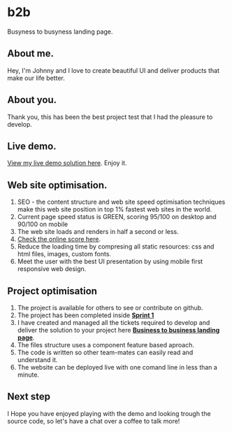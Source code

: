 # b2b

Busyness to busyness landing page.

## About me.

Hey, I'm Johnny and I love to create beautiful UI and deliver products that make our life better.

## About you.

Thank you, this has been the best project test that I had the pleasure to develop.

## Live demo.

[View my live demo solution here](https://samuray90.github.io/b2b/). Enjoy it.

## Web site optimisation.

1. SEO - the content structure and web site speed optimisation techniques make this web site position in top 1% fastest web sites in the world.
1. Current page speed status is GREEN, scoring 95/100 on desktop and 90/100 on mobile
1. The web site loads and renders in half a second or less.
1. [Check the online score here](https://developers.google.com/speed/pagespeed/insights/?url=https%3A%2F%2Fsamuray90.github.io%2Fb2b%2F&tab=desktop).
1. Reduce the loading time by compresing all static resources: css and html files, images, custom fonts.
1. Meet the user with the best UI presentation by using mobile first responsive web design.

## Project optimisation

1. The project is available for others to see or contribute on github.
1. The project has been completed inside [**Sprint 1**](https://github.com/samuray90/b2b/milestone/1?closed=1)
1. I have created and managed all the tickets required to develop and deliver the solution to your project here [**Business to business landing page**](https://github.com/samuray90/b2b/projects/1).
1. The files structure uses a component feature based aproach.
1. The code is written so other team-mates can easily read and understand it.
1. The website can be deployed live with one comand line in less than a minute.

## Next step

I Hope you have enjoyed playing with the demo and looking trough the source code, so let's have a chat over a coffee to talk more!
